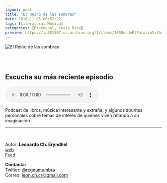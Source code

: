 ```yaml
---
layout: post
title: "El Reino de las sombras"
date: 2018-11-05 06:52:22
tags: [Literatura, Música]
categories: [Bisemanal, Costa_Rica]
preview: https://ia801507.us.archive.org/1/items/300DesdeElPalacioValhalla/300%20reino%20sombras%20-%20Leonardo%20D.%20Chavarr%C3%ADa.jpg
---
```


![El Reino de las sombras](https://ia801507.us.archive.org/1/items/300DesdeElPalacioValhalla/500%20reino%20sombras%20-%20Leonardo%20D.%20Chavarr%C3%ADa.jpg)

<br/>
<br/>

## Escucha su más reciente episodio

<!--reproductor-feed=https://www.spreaker.com/show/3196948/episodes/feed-->
<!--reproductor-start-->
<audio id="audio" preload="auto" controls="" src="https://api.spreaker.com/download/episode/16108205/programa_1.mp3"></audio>
<!--reproductor-end-->

Podcast de libros, música interesante y extraña, y algunos apuntes personales sobre temas de interés de quienes viven retando a su imaginación.

_ _ _

<br>

Autor: **Leonardo Ch. Eryndhel**  
[web](https://www.facebook.com/El-reino-de-las-sombras-1889570911130855/)  
[Feed](https://www.spreaker.com/show/3196948/episodes/feed)  



**Contacta:**  
Twitter: [@regnumumbra](https://twitter.com/regnumumbra)  
Correo: [leon.ch.cr@gmail.com](mailto:leon.ch.cr@gmail.com)  

